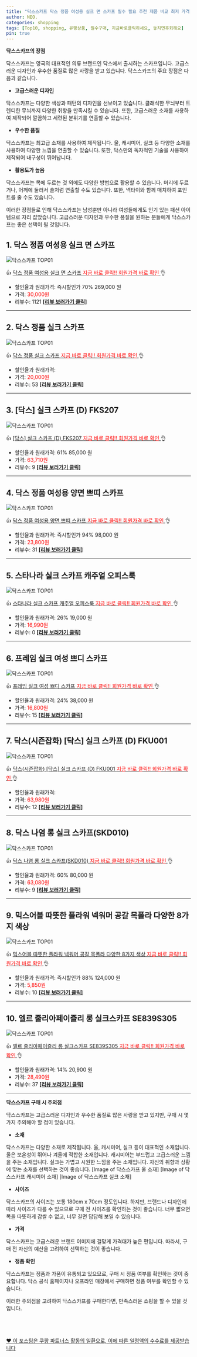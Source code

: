 ```yaml
---
title: "닥스스카프 닥스 정품 여성용 실크 면 스카프 필수 필요 추천 제품 비교 최저 가격 비교 장점 구매 후기 구매평"
author: NEO.
categories: shopping
tags: [Top10, shopping, 유행상품, 필수구매, 지금바로클릭하세요, 놓치면후회해요]
pin: true
---
```

**닥스스카프의 장점**

닥스스카프는 영국의 대표적인 의류 브랜드인 닥스에서 출시하는 스카프입니다. 고급스러운 디자인과 우수한 품질로 많은 사랑을 받고 있습니다. 닥스스카프의 주요 장점은 다음과 같습니다.

* **고급스러운 디자인**

닥스스카프는 다양한 색상과 패턴의 디자인을 선보이고 있습니다. 클래식한 무늬부터 트렌디한 무늬까지 다양한 취향을 만족시킬 수 있습니다. 또한, 고급스러운 소재를 사용하여 제작되어 깔끔하고 세련된 분위기를 연출할 수 있습니다.

* **우수한 품질**

닥스스카프는 최고급 소재를 사용하여 제작됩니다. 울, 캐시미어, 실크 등 다양한 소재를 사용하여 다양한 느낌을 연출할 수 있습니다. 또한, 닥스만의 독자적인 기술을 사용하여 제작되어 내구성이 뛰어납니다.

* **활용도가 높음**

닥스스카프는 목에 두르는 것 외에도 다양한 방법으로 활용할 수 있습니다. 머리에 두르거나, 어깨에 둘러서 숄처럼 연출할 수도 있습니다. 또한, 넥타이와 함께 매치하여 포인트를 줄 수도 있습니다.

이러한 장점들로 인해 닥스스카프는 남성뿐만 아니라 여성들에게도 인기 있는 패션 아이템으로 자리 잡았습니다. 고급스러운 디자인과 우수한 품질을 원하는 분들에게 닥스스카프는 좋은 선택이 될 것입니다.

   

## 1. 닥스 정품 여성용 실크 면 스카프

![닥스스카프 TOP01](https://thumbnail10.coupangcdn.com/thumbnails/remote/490x490ex/image/vendor_inventory/e7f6/332cdf3ea25a9c14235aa1c53d8537cdca195d92ebd17098606ec1e941db.JPG)


👍 [닥스 정품 여성용 실크 면 스카프 <font color=red> 지금 바로 클릭!! 회원가격 바로 확인 </font> ](https://link.coupang.com/re/AFFSDP?lptag=AF3617701&subid=GithubCoopas&pageKey=7659538823&traceid=V0-153&itemId=20402736864&vendorItemId=87485099881) 👌 


- 할인율과 원래가격: 즉시할인가 70%  269,000   원
- 가격: <span style='color:red'>30,000원</span>
- 리뷰수: 1121  [**[리뷰 보러가기 클릭]**](https://link.coupang.com/re/AFFSDP?lptag=AF3617701&subid=GithubCoopas&pageKey=7659538823&traceid=V0-153&itemId=20402736864&vendorItemId=87485099881)

---


   

## 2. 닥스 정품 실크 스카프

![닥스스카프 TOP01](https://thumbnail10.coupangcdn.com/thumbnails/remote/490x490ex/image/vendor_inventory/d30e/58c4ac22469f66c2790f14b517279312581cae71eea22b12ae2d8c97bc10.jpg)


👍 [닥스 정품 실크 스카프 <font color=red> 지금 바로 클릭!! 회원가격 바로 확인 </font> ](https://link.coupang.com/re/AFFSDP?lptag=AF3617701&subid=GithubCoopas&pageKey=7654472784&traceid=V0-153&itemId=20375835883&vendorItemId=87459325417) 👌 


- 할인율과 원래가격: 
- 가격: <span style='color:red'>20,000원</span>
- 리뷰수: 53  [**[리뷰 보러가기 클릭]**](https://link.coupang.com/re/AFFSDP?lptag=AF3617701&subid=GithubCoopas&pageKey=7654472784&traceid=V0-153&itemId=20375835883&vendorItemId=87459325417)

---


   

## 3. [닥스] 실크 스카프 (D) FKS207

![닥스스카프 TOP01](https://thumbnail7.coupangcdn.com/thumbnails/remote/490x490ex/image/vendor_inventory/22ed/6717099930bc5c17c6810263f79e9f7f0856b0144f9061fc75320656b614.JPG)


👍 [[닥스] 실크 스카프 (D) FKS207 <font color=red> 지금 바로 클릭!! 회원가격 바로 확인 </font> ](https://link.coupang.com/re/AFFSDP?lptag=AF3617701&subid=GithubCoopas&pageKey=6067580076&traceid=V0-153&itemId=11186618861&vendorItemId=86898520953) 👌 


- 할인율과 원래가격: 61%  85,000   원
- 가격: <span style='color:red'>63,710원</span>
- 리뷰수: 9  [**[리뷰 보러가기 클릭]**](https://link.coupang.com/re/AFFSDP?lptag=AF3617701&subid=GithubCoopas&pageKey=6067580076&traceid=V0-153&itemId=11186618861&vendorItemId=86898520953)

---


   

## 4. 닥스 정품 여성용 양면 쁘띠 스카프

![닥스스카프 TOP01](https://thumbnail7.coupangcdn.com/thumbnails/remote/490x490ex/image/vendor_inventory/322c/580336f3ae819d67170dc91012e30d03316216cfa01e63012b23af72aa14.jpg)


👍 [닥스 정품 여성용 양면 쁘띠 스카프 <font color=red> 지금 바로 클릭!! 회원가격 바로 확인 </font> ](https://link.coupang.com/re/AFFSDP?lptag=AF3617701&subid=GithubCoopas&pageKey=7677489667&traceid=V0-153&itemId=20497531810&vendorItemId=87575899518) 👌 


- 할인율과 원래가격: 즉시할인가 94%  98,000   원
- 가격: <span style='color:red'>23,800원</span>
- 리뷰수: 31  [**[리뷰 보러가기 클릭]**](https://link.coupang.com/re/AFFSDP?lptag=AF3617701&subid=GithubCoopas&pageKey=7677489667&traceid=V0-153&itemId=20497531810&vendorItemId=87575899518)

---


   

## 5. 스타나라 실크 스카프 캐주얼 오피스룩

![닥스스카프 TOP01](https://thumbnail6.coupangcdn.com/thumbnails/remote/490x490ex/image/vendor_inventory/9dbd/5e46c57cdbba0357b1ab9baa097bd2ff591c41ae8b65360955541f0e6da6.jpg)


👍 [스타나라 실크 스카프 캐주얼 오피스룩 <font color=red> 지금 바로 클릭!! 회원가격 바로 확인 </font> ](https://link.coupang.com/re/AFFSDP?lptag=AF3617701&subid=GithubCoopas&pageKey=5372087078&traceid=V0-153&itemId=7955826677&vendorItemId=85171535839) 👌 


- 할인율과 원래가격: 26%  19,000   원
- 가격: <span style='color:red'>16,990원</span>
- 리뷰수: 0  [**[리뷰 보러가기 클릭]**](https://link.coupang.com/re/AFFSDP?lptag=AF3617701&subid=GithubCoopas&pageKey=5372087078&traceid=V0-153&itemId=7955826677&vendorItemId=85171535839)

---


   

## 6. 프레임 실크 여성 쁘디 스카프

![닥스스카프 TOP01](https://thumbnail6.coupangcdn.com/thumbnails/remote/490x490ex/image/vendor_inventory/c28a/1fa6e71d4727ca0d9ca7a368d0dfc16116ab493530f148ac9448c6b16ee0.jpg)


👍 [프레임 실크 여성 쁘디 스카프 <font color=red> 지금 바로 클릭!! 회원가격 바로 확인 </font> ](https://link.coupang.com/re/AFFSDP?lptag=AF3617701&subid=GithubCoopas&pageKey=6328402282&traceid=V0-153&itemId=13223312891&vendorItemId=84283298961) 👌 


- 할인율과 원래가격: 24%  38,000   원
- 가격: <span style='color:red'>16,800원</span>
- 리뷰수: 15  [**[리뷰 보러가기 클릭]**](https://link.coupang.com/re/AFFSDP?lptag=AF3617701&subid=GithubCoopas&pageKey=6328402282&traceid=V0-153&itemId=13223312891&vendorItemId=84283298961)

---


   

## 7. 닥스(시즌잡화) [닥스] 실크 스카프 (D) FKU001

![닥스스카프 TOP01](https://thumbnail10.coupangcdn.com/thumbnails/remote/490x490ex/image/vendor_inventory/7f15/43f48144c33e0ea681b5a10b4fca41cb93e14c22a02d4c98ac09aa918fe2.jpg)


👍 [닥스(시즌잡화) [닥스] 실크 스카프 (D) FKU001 <font color=red> 지금 바로 클릭!! 회원가격 바로 확인 </font> ](https://link.coupang.com/re/AFFSDP?lptag=AF3617701&subid=GithubCoopas&pageKey=6732435818&traceid=V0-153&itemId=15690302432&vendorItemId=87416607381) 👌 


- 할인율과 원래가격: 
- 가격: <span style='color:red'>63,980원</span>
- 리뷰수: 12  [**[리뷰 보러가기 클릭]**](https://link.coupang.com/re/AFFSDP?lptag=AF3617701&subid=GithubCoopas&pageKey=6732435818&traceid=V0-153&itemId=15690302432&vendorItemId=87416607381)

---


   

## 8. 닥스 나염 롱 실크 스카프(SKD010)

![닥스스카프 TOP01](https://thumbnail8.coupangcdn.com/thumbnails/remote/490x490ex/image/vendor_inventory/f1c4/0aa5d27ffb48f6b95641696e4ef5503548053ffcc6c91940a9dcfe796b17.JPG)


👍 [닥스 나염 롱 실크 스카프(SKD010) <font color=red> 지금 바로 클릭!! 회원가격 바로 확인 </font> ](https://link.coupang.com/re/AFFSDP?lptag=AF3617701&subid=GithubCoopas&pageKey=7111620165&traceid=V0-153&itemId=17780021685&vendorItemId=87229828558) 👌 


- 할인율과 원래가격: 60%  80,000   원
- 가격: <span style='color:red'>63,080원</span>
- 리뷰수: 9  [**[리뷰 보러가기 클릭]**](https://link.coupang.com/re/AFFSDP?lptag=AF3617701&subid=GithubCoopas&pageKey=7111620165&traceid=V0-153&itemId=17780021685&vendorItemId=87229828558)

---


   

## 9. 믹스어블 따뜻한 플라워 넥워머 공갈 목폴라 다양한 8가지 색상

![닥스스카프 TOP01](https://thumbnail10.coupangcdn.com/thumbnails/remote/490x490ex/image/vendor_inventory/0d9c/867b27492ad333f619f70325334cd43ec48c46864d74fd14d2339d8cacf0.jpg)


👍 [믹스어블 따뜻한 플라워 넥워머 공갈 목폴라 다양한 8가지 색상 <font color=red> 지금 바로 클릭!! 회원가격 바로 확인 </font> ](https://link.coupang.com/re/AFFSDP?lptag=AF3617701&subid=GithubCoopas&pageKey=6827958876&traceid=V0-153&itemId=16201158854&vendorItemId=83395792696) 👌 


- 할인율과 원래가격: 즉시할인가 88%  124,000   원
- 가격: <span style='color:red'>5,850원</span>
- 리뷰수: 10  [**[리뷰 보러가기 클릭]**](https://link.coupang.com/re/AFFSDP?lptag=AF3617701&subid=GithubCoopas&pageKey=6827958876&traceid=V0-153&itemId=16201158854&vendorItemId=83395792696)

---


   

## 10. 엘르 줄리아페이즐리 롱 실크스카프 SE839S305

![닥스스카프 TOP01](https://thumbnail9.coupangcdn.com/thumbnails/remote/490x490ex/image/vendor_inventory/1a8a/451e26e7ab8803f29991ea4e1403bf7d62273f79aa9f367b21f9cd9a457c.jpg)


👍 [엘르 줄리아페이즐리 롱 실크스카프 SE839S305 <font color=red> 지금 바로 클릭!! 회원가격 바로 확인 </font> ](https://link.coupang.com/re/AFFSDP?lptag=AF3617701&subid=GithubCoopas&pageKey=130295727&traceid=V0-153&itemId=383462530&vendorItemId=71646730351) 👌 


- 할인율과 원래가격: 14%  20,900   원
- 가격: <span style='color:red'>28,490원</span>
- 리뷰수: 37  [**[리뷰 보러가기 클릭]**](https://link.coupang.com/re/AFFSDP?lptag=AF3617701&subid=GithubCoopas&pageKey=130295727&traceid=V0-153&itemId=383462530&vendorItemId=71646730351)

---
**닥스스카프 구매 시 주의점**

닥스스카프는 고급스러운 디자인과 우수한 품질로 많은 사랑을 받고 있지만, 구매 시 몇 가지 주의해야 할 점이 있습니다.

* **소재**

닥스스카프는 다양한 소재로 제작됩니다. 울, 캐시미어, 실크 등이 대표적인 소재입니다. 울은 보온성이 뛰어나 겨울에 적합한 소재입니다. 캐시미어는 부드럽고 고급스러운 느낌을 주는 소재입니다. 실크는 가볍고 시원한 느낌을 주는 소재입니다. 자신의 취향과 상황에 맞는 소재를 선택하는 것이 좋습니다.
[Image of 닥스스카프 울 소재]
[Image of 닥스스카프 캐시미어 소재]
[Image of 닥스스카프 실크 소재]

* **사이즈**

닥스스카프의 사이즈는 보통 180cm x 70cm 정도입니다. 하지만, 브랜드나 디자인에 따라 사이즈가 다를 수 있으므로 구매 전 사이즈를 확인하는 것이 좋습니다. 너무 짧으면 목을 따뜻하게 감쌀 수 없고, 너무 길면 답답해 보일 수 있습니다.

* **가격**

닥스스카프는 고급스러운 브랜드 이미지에 걸맞게 가격대가 높은 편입니다. 따라서, 구매 전 자신의 예산을 고려하여 선택하는 것이 좋습니다.

* **정품 확인**

닥스스카프는 정품과 가품이 유통되고 있으므로, 구매 시 정품 여부를 확인하는 것이 중요합니다. 닥스 공식 홈페이지나 오프라인 매장에서 구매하면 정품 여부를 확인할 수 있습니다.

이러한 주의점을 고려하여 닥스스카프를 구매한다면, 만족스러운 쇼핑을 할 수 있을 것입니다.<br><br><br><br><br> [ ❤  이 포스팅은 쿠팡 파트너스 활동의 일환으로, 이에 따른 일정액의 수수료를 제공받습니다](https://link.coupang.com/a/bcEFyh)